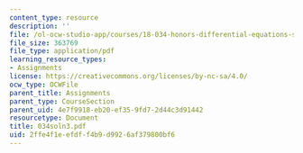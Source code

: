 ```yaml
---
content_type: resource
description: ''
file: /ol-ocw-studio-app/courses/18-034-honors-differential-equations-spring-2004/2ffe4f1eefdff4b9d9926af379800bf6_034soln3.pdf
file_size: 363769
file_type: application/pdf
learning_resource_types:
- Assignments
license: https://creativecommons.org/licenses/by-nc-sa/4.0/
ocw_type: OCWFile
parent_title: Assignments
parent_type: CourseSection
parent_uid: 4e7f9918-eb20-ef35-9fd7-2d44c3d91442
resourcetype: Document
title: 034soln3.pdf
uid: 2ffe4f1e-efdf-f4b9-d992-6af379800bf6
---
```

